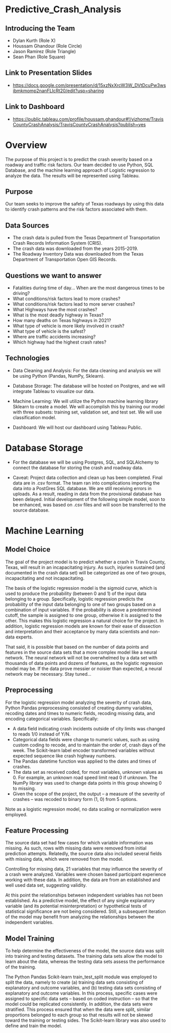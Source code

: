 # Predictive_Crash_Analysis

## Introducing the Team

- Dylan Kurth (Role X)
- Houssam Ghandour (Role Circle)
- Jason Ramirez (Role Triangle)
- Sean Phan (Role Square)

## Link to Presentation Slides 

- https://docs.google.com/presentation/d/15xzNxXrcW3W_DVtDcuPw3wsibmkmomp2nanFLIcRt20/edit?usp=sharing

## Link to Dashboard

- https://public.tableau.com/profile/houssam.ghandour#!/vizhome/TravisCountyCrashAnalysis/TravisCountyCrashAnalysis?publish=yes

# Overview 

The purpose of this project is to predict the crash severity based on a roadway and traffic risk factors. Our team decided to use Python, SQL Database, and the machine learning approach of Logistic regression to analyze the data. The results will be represented using Tableau. 

## Purpose

Our team seeks to improve the safety of Texas roadways by using this data to identify crash patterns and the risk factors associated with them.

## Data Sources

- The crash data is pulled from the Texas Department of Transportation Crash Records Information System (CRIS).
- The crash data was downloaded from the years 2015-2019.
- The Roadway Inventory Data was downloaded from the Texas Department of Transportation Open GIS Records. 

## Questions we want to answer

- Fatalities during time of day... When are the most dangerous times to be driving?
- What conditions/risk factors lead to more crashes?
- What conditions/risk factors lead to more server crashes?
- What Highways have the most crashes?
- What is the most deadly highway in Texas?
- How many deaths on Texas highways in 2021?
- What type of vehicle is more likely involved in crash?
- What type of vehicle is the safest?
- Where are traffic accidents increasing?
- Which highway had the highest crash rates? 

## Technologies 

- Data Cleaning and Analysis: For the data cleaning and analysis we will be using Python (Pandas, NumPy, Sklearn).

- Database Storage: The database will be hosted on Postgres, and we will integrate Tableau to visualize our data.

- Machine Learning: We will utilize the Python machine learning library Sklearn to create a model. We will accomplish this by training our model with three subsets: training set, validation set, and test set. We will use classification model.

- Dashboard: We will host our dashboard using Tableau Public.

# Database Storage

- For the database we will be using Postgres, SQL, and SQLAlchemy to connect the database for storing the crash and roadway data.

- Caveat: Project data collection and clean up has been completed. Final data are in .csv format. The team ran into complications importing the data into a PostGres SQL database. We are still receiving errors in uploads. As a result, reading in data from the provisional database has been delayed. Initial development of the following simple model, soon to be enhanced, was based on .csv files and will soon be transferred to the source database.

# Machine Learning

## Model Choice

The goal of the project model is to predict whether a crash in Travis County, Texas, will result in an incapacitating injury. As such, injuries sustained (and documented in the crash data set) will be categorized as one of two groups, incapacitating and not incapacitating. 

The basis of the logistic regression model is the sigmoid curve, which is used to produce the probability (between 0 and 1) of the input data belonging to a group. Specifically, logistic regression predicts the probability of the input data belonging to one of two groups based on a combination of input variables. If the probability is above a predetermined cutoff, the sample is assigned to one group, otherwise it is assigned to the other. This makes this logistic regression a natural choice for the project. In addition, logistic regression models are known for their ease of dissection and interpretation and their acceptance by many data scientists and non-data experts.

That said, it is possible that based on the number of data points and features in the source data sets that a more complex model like a neural network. The neural network will not be overwhelmed by a data set with thousands of data points and dozens of features, as the logistic regression model may be. If the data prove messier or noisier than expected, a neural network may be necessary.  Stay tuned...

## Preprocessing

For the logistic regression model analyzing the severity of crash data, Python Pandas preprocessing consisted of creating dummy variables, recoding dates and times to numeric fields, recoding missing data, and encoding categorical variables. Specifically:  

* A data field indicating crash incidents outside of city limits was changed to reads 1/0 instead of Y/N.
* Categorical data fields were change to numeric values, such as using custom coding to recode, and to maintain the order of, crash days of the week. The Scikit-learn label encoder transformed variables without expected sequence like crash highway numbers.  
* The Pandas datetime function was applied to the dates and times of crashes. 
* The data set as received coded, for most variables, unknown values as 0. For example, an unknown road speed limit read 0 if unknown. The NumPy library was used to change data points in this group showing 0 to missing. 
* Given the scope of the project, the output – a measure of the severity of crashes – was recoded to binary form (1, 0) from 5 options.  

Note as a logistic regression model, no data scaling or normalization were employed.

## Feature Processing

The source data set had few cases for which variable information was missing. As such, rows with missing data were removed from initial prediction attempts. Relatedly, the source data also included several fields with missing data, which were removed from the model.  

Controlling for missing data, 21 variables that may influence the severity of a crash were analyzed. Variables were chosen based participant experience working with these data. In addition, the data are from an established and well used data set, suggesting validity.  

At this point the relationships between independent variables has not been established. As a predictive model, the effect of any single explanatory variable (and its potential misinterpretation) or hypothetical tests of statistical significance are not being considered. Still, a subsequent iteration of the model may benefit from analyzing the relationships between the independent variables.  
 
## Model Training

To help determine the effectiveness of the model, the source data was split into training and testing datasets. The training data sets allow the model to learn about the data, whereas the testing data sets assess the performance of the training.   

The Python Pandas Scikit-learn train_test_split module was employed to split the data, namely to create (a) training data sets consisting of explanatory and outcome variables, and (b) testing data sets consisting of explanatory and outcome variables. In this process, specific cases were assigned to specific data sets – based on coded instruction – so that the model could be replicated consistently. In addition, the data sets were stratified. This process ensured that when the data were split, similar proportions belonged to each group so that results will not be skewed toward the training or testing sides. The Scikit-learn library was also used to define and train the model. 

